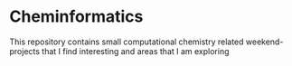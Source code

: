# Cheminformatics
This repository contains small computational chemistry related weekend-projects that I find interesting and areas that I am exploring
